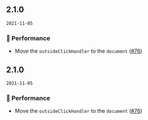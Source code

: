 ## 2.1.0

`2021-11-05`

### 💎 Performance

- Move the `outsideClickHandler` to the `document` ([#76](https://github.com/arco-design/arco-design-vue/pull/76))


## 2.1.0

`2021-11-05`

### 💎 Performance

- Move the `outsideClickHandler` to the `document` ([#76](https://github.com/arco-design/arco-design-vue/pull/76))


